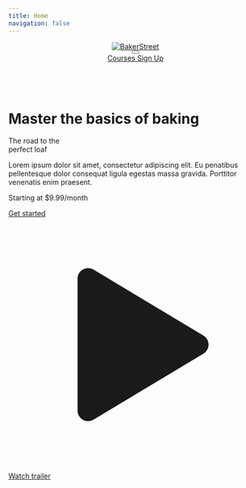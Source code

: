 ```yaml
---
title: Home
navigation: false
---
```


<!-- HTML block for hero section -->
<div class="relative pt-48 pb-12 bg-black xl:pt-60 sm:pb-16 lg:pb-32 xl:pb-48 2xl:pb-56">
    <header class="absolute inset-x-0 top-0 z-10 py-8 xl:py-12">
        <div class="px-6 mx-auto sm:px-8 lg:px-12 max-w-7xl">
            <div class="flex items-center justify-between">
                <div class="flex flex-shrink-0">
                    <a href="#" title="BakerStreet" class="inline-flex rounded-md focus:outline-none focus:ring-2 focus:ring-offset-4 focus:ring-offset-secondary focus:ring-primary">
                        <img class="w-auto h-8" src="https://cdn.rareblocks.xyz/collection/bakerstreet/images/logo.svg" alt="BakerStreet" />
                    </a>
                </div>
                <div class="md:hidden">
                    <button type="button" class="p-2 -m-2 transition-all duration-200 rounded-full text-white focus:outline-none focus:ring-2 focus:ring-offset-1 focus:ring-primary focus:ring-offset-secondary">
                        <svg class="w-6 h-6" xmlns="http://www.w3.org/2000/svg" fill="none" viewBox="0 0 24 24" stroke="currentColor">
                            <path stroke-linecap="round" stroke-linejoin="round" stroke-width="2" d="M4 6h16M4 12h16M4 18h16" />
                        </svg>
                    </button>
                </div>
                <div class="hidden md:flex md:items-center md:space-x-10 lg:ml-28">
                    <a href="#" title="" class="font-sans text-base font-normal transition-all duration-200 rounded text-white focus:outline-none focus:ring-2 focus:ring-offset-1 focus:ring-primary focus:ring-offset-secondary"> Courses </a>
                    <a
                        href="#"
                        title=""
                        class="
                            inline-flex
                            items-center
                            justify-center
                            px-5
                            py-2
                            font-sans
                            text-base
                            font-normal
                            leading-7
                            transition-all
                            duration-200
                            border-2
                            rounded-full
                            text-white
                            border-primary
                            focus:outline-none focus:ring-2 focus:ring-offset-1 focus:ring-primary
                            hover:bg-white hover:text-black
                            focus:ring-offset-secondary
                        "
                    >
                        Sign Up
                    </a>
                </div>
            </div>
        </div>
    </header>
    <div class="absolute inset-0">
        <img class="object-cover w-full h-full" src="/WhatsApp Image 2025-08-01 at 22.26.08_62f23295.jpg" alt="" />
    </div>
    <div class="relative">
        <div class="px-6 mx-auto sm:px-8 lg:px-12 max-w-7xl">
            <div class="w-full lg:w-2/3 xl:w-1/2">
                <h1 class="font-sans text-base font-normal tracking-tight text-white text-opacity-70">Master the basics of baking</h1>
                <p class="mt-6 tracking-tighter text-white">
                    <span class="font-sans font-normal text-7xl">The road to the</span><br />
                    <span class="font-serif italic font-normal text-8xl">perfect loaf</span>
                </p>
                <p class="mt-12 font-sans text-base font-normal leading-7 text-white text-opacity-70">Lorem ipsum dolor sit amet, consectetur adipiscing elit. Eu penatibus pellentesque dolor consequat ligula egestas massa gravida. Porttitor venenatis enim praesent.</p>
                <p class="mt-8 font-sans text-xl font-normal text-white">Starting at $9.99/month</p>
                <div class="flex items-center mt-5 space-x-3 sm:space-x-4">
                    <a
                        href="#"
                        title=""
                        class="
                            inline-flex
                            items-center
                            justify-center
                            px-5
                            py-2
                            font-sans
                            text-base
                            font-semibold
                            transition-all
                            duration-200
                            border-2 border-transparent
                            rounded-full
                            sm:leading-8
                            bg-white
                            sm:text-lg
                            text-black
                            hover:bg-opacity-90
                            focus:outline-none focus:ring-2 focus:ring-offset-2 focus:ring-primary focus:ring-offset-secondary
                        "
                        role="button"
                    >
                        Get started
                    </a>
                    <a
                        href="#"
                        title=""
                        class="
                            inline-flex
                            items-center
                            justify-center
                            px-5
                            py-2
                            font-sans
                            text-base
                            font-semibold
                            transition-all
                            duration-200
                            bg-transparent
                            border-2
                            rounded-full
                            sm:leading-8
                            text-white
                            border-primary
                            hover:bg-white
                            focus:outline-none focus:ring-2 focus:ring-offset-2 focus:ring-primary
                            hover:text-black
                            sm:text-lg
                            focus:ring-offset-secondary
                        "
                        role="button"
                    >
                        <svg class="w-6 h-6 mr-2" viewBox="0 0 24 24" fill="currentColor" xmlns="http://www.w3.org/2000/svg">
                            <path fill-rule="evenodd" clip-rule="evenodd" d="M8.0416 4.9192C7.37507 4.51928 6.5271 4.99939 6.5271 5.77669L6.5271 18.2232C6.5271 19.0005 7.37507 19.4806 8.0416 19.0807L18.4137 12.8574C19.061 12.469 19.061 11.5308 18.4137 11.1424L8.0416 4.9192Z" />
                        </svg>
                        Watch trailer
                    </a>
                </div>
            </div>
        </div>
    </div>
</div>
